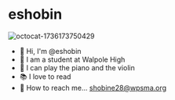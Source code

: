 # eshobin
![octocat-1736173750429](https://github.com/user-attachments/assets/fe3a1582-9b65-4bd8-9ec1-641aff9e3574)
- 👋 Hi, I'm @eshobin
- 🏫 I am a student at Walpole High
- 🎼 I can play the piano and the violin
- 📚 I love to read
- 💌 How to reach me... shobine28@wpsma.org
